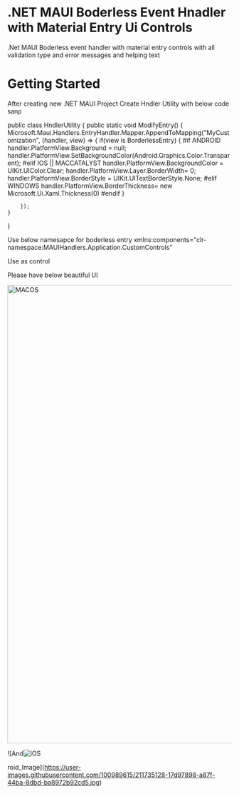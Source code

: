 # .NET MAUI Boderless Event Hnadler with Material Entry Ui Controls 

.Net MAUI Boderless event handler with material entry controls with all validation type and error messages and helping text


# Getting Started
After creating new .NET MAUI Project 
Create Hndler Utility with below code sanp

public class HndlerUtility
{
    public static void ModifyEntry()
    {
        Microsoft.Maui.Handlers.EntryHandler.Mapper.AppendToMapping("MyCustomization", (handler, view) =>
        {
            if(view is BorderlessEntry)
            {
#if ANDROID
             handler.PlatformView.Background = null;
             handler.PlatformView.SetBackgroundColor(Android.Graphics.Color.Transparent);
#elif IOS || MACCATALYST
            handler.PlatformView.BackgroundColor = UIKit.UIColor.Clear;
            handler.PlatformView.Layer.BorderWidth= 0;
            handler.PlatformView.BorderStyle = UIKit.UITextBorderStyle.None;
#elif WINDOWS
                        handler.PlatformView.BorderThickness= new Microsoft.Ui.Xaml.Thickness(0)
#endif
            }

        });
    }
}

Use below namesapce for boderless entry
xmlns:components="clr-namespace:MAUIHandlers.Application.CustomControls"

Use as control
 <Frame Padding="10,5,5,5">
       <components:BorderlessEntry HeightRequest="40"
      Placeholder="First name"
      Keyboard="Text"
      ReturnType="Next" /> 
  </Frame>

Please have below beautiful  UI 

<img width="1027" alt="MACOS" src="https://user-images.githubusercontent.com/100989615/211735082-3e0dd34a-8e7f-4d8c-a052-bd3e347c6240.png">

![And![iOS](https://user-images.githubusercontent.com/100989615/211735155-03f3db0c-38e7-4c4f-bd03-24f8d81d931c.jpg)

roid_Image](https://user-images.githubusercontent.com/100989615/211735128-17d97898-a87f-44ba-8dbd-ba8972b92cd5.jpg)


